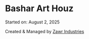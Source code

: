 # Bashar Art Houz 
Started on: August 2, 2025 


Created & Managed by [Zawr Industries](https://zawrindustries.com)